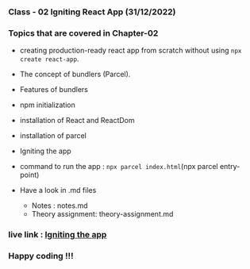 ### Class - 02 Igniting React App (31/12/2022)
### Topics that are covered in Chapter-02 
* creating production-ready react app from scratch without using `npx create react-app`. 
* The concept of bundlers (Parcel). 
* Features of bundlers
* npm initialization
* installation of React and ReactDom
* installation of parcel
* Igniting the app 

* command to run the app : `npx parcel index.html`(npx parcel entry-point)
* Have a look in .md files
    - Notes : notes.md
    - Theory assignment: theory-assignment.md

### live link : [Igniting the app](https://chapter-02-igniting-the-app.netlify.app/)
### Happy coding !!!
